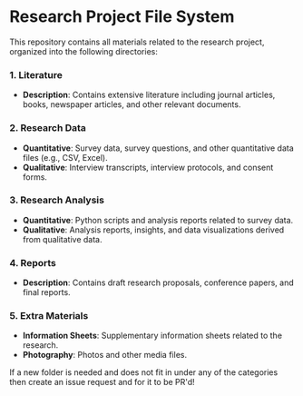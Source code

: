 
# Research Project File System

This repository contains all materials related to the research project, organized into the following directories:

### 1. Literature
- **Description**: Contains extensive literature including journal articles, books, newspaper articles, and other relevant documents.

### 2. Research Data
- **Quantitative**: Survey data, survey questions, and other quantitative data files (e.g., CSV, Excel).
- **Qualitative**: Interview transcripts, interview protocols, and consent forms.

### 3. Research Analysis
- **Quantitative**: Python scripts and analysis reports related to survey data.
- **Qualitative**: Analysis reports, insights, and data visualizations derived from qualitative data.

### 4. Reports
- **Description**: Contains draft research proposals, conference papers, and final reports.

### 5. Extra Materials
- **Information Sheets**: Supplementary information sheets related to the research.
- **Photography**: Photos and other media files.

If a new folder is needed and does not fit in under any of the categories then create an issue request and for it to be PR'd!
